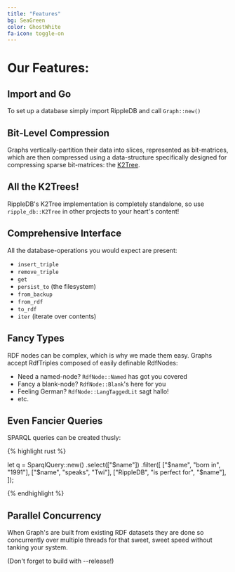 ```yaml
---
title: "Features"
bg: SeaGreen
color: GhostWhite
fa-icon: toggle-on
---
```


# Our Features:

## **Import and Go**
To set up a database simply import RippleDB and call `Graph::new()`

## **Bit-Level Compression**
Graphs vertically-partition their data into slices, represented as bit-matrices, which are then compressed using a data-structure specifically designed for compressing sparse bit-matrices: the [K2Tree](http://swp.dcc.uchile.cl/TR/2009/TR_DCC-20090429-005.pdf).

## **All the K2Trees!**
RippleDB's K2Tree implementation is completely standalone, so use `ripple_db::K2Tree` in other projects to your heart's content!

## **Comprehensive Interface**
All the database-operations you would expect are present:
- `insert_triple`
- `remove_triple`
- `get`
- `persist_to` (the filesystem)
- `from_backup`
- `from_rdf`
- `to_rdf`
- `iter` (iterate over contents)

## **Fancy Types**
RDF nodes can be complex, which is why we made them easy. Graphs accept RdfTriples composed of easily definable RdfNodes:
- Need a named-node? `RdfNode::Named` has got you covered
- Fancy a blank-node? `RdfNode::Blank`'s here for you
- Feeling German? `RdfNode::LangTaggedLit` sagt hallo!
- etc.

## **Even Fancier Queries**
SPARQL queries can be created thusly:

{% highlight rust %}

let q = SparqlQuery::new()
  .select(["$name"])
  .filter([
    ["$name", "born in", "1991"],
    ["$name", "speaks", "Twi"],
    ["RippleDB", "is perfect for", "$name"],
]);

{% endhighlight %}

## **Parallel Concurrency**
When Graph's are built from existing RDF datasets they are done so concurrently over multiple threads for that sweet, sweet speed without tanking your system.

(Don't forget to build with --release!)
